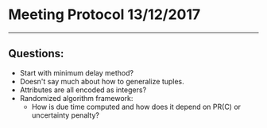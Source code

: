 # Meeting Protocol 13/12/2017
---
## Questions:
- Start with minimum delay method?
- Doesn't say much about how to generalize tuples.
- Attributes are all encoded as integers?
- Randomized algorithm framework:
  - How is due time computed and how does it depend on PR(C) or uncertainty penalty?
  
